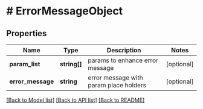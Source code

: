 # # ErrorMessageObject

## Properties

Name | Type | Description | Notes
------------ | ------------- | ------------- | -------------
**param_list** | **string[]** | params to enhance error message | [optional]
**error_message** | **string** | error message with param place holders | [optional]

[[Back to Model list]](../../README.md#models) [[Back to API list]](../../README.md#endpoints) [[Back to README]](../../README.md)
